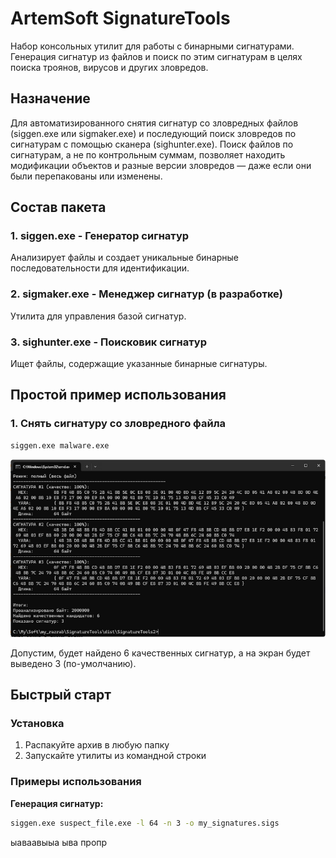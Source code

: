 # ArtemSoft SignatureTools

Набор консольных утилит для работы с бинарными сигнатурами. Генерация сигнатур из файлов и поиск по этим сигнатурам в целях поиска троянов, вирусов и других зловредов.

## Назначение
Для автоматизированного снятия сигнатур со зловредных файлов (siggen.exe или sigmaker.exe) и последующий поиск зловредов по сигнатурам с помощью сканера (sighunter.exe).
Поиск файлов по сигнатурам, а не по контрольным суммам, позволяет находить модификации объектов и разные версии зловредов — даже если они были перепакованы или изменены.

## Состав пакета

### 1. siggen.exe - Генератор сигнатур
Анализирует файлы и создает уникальные бинарные последовательности для идентификации.

### 2. sigmaker.exe - Менеджер сигнатур (в разработке)
Утилита для управления базой сигнатур.

### 3. sighunter.exe - Поисковик сигнатур  
Ищет файлы, содержащие указанные бинарные сигнатуры.

## Простой пример использования

### 1. Снять сигнатуру со зловредного файла
```cmd
siggen.exe malware.exe
```

![001](img/001.png)

Допустим, будет найдено 6 качественных сигнатур, а на экран будет выведено 3 (по-умолчанию). 


## Быстрый старт

### Установка
1. Распакуйте архив в любую папку
2. Запускайте утилиты из командной строки

### Примеры использования

**Генерация сигнатур:**

```cmd
siggen.exe suspect_file.exe -l 64 -n 3 -o my_signatures.sigs
```




ыаваавыыа
ыва
пропр